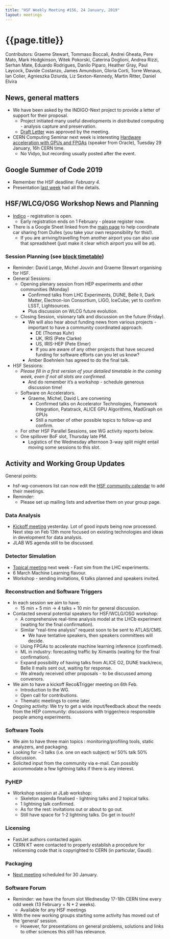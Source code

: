 ```yaml
---
title: "HSF Weekly Meeting #156, 24 January, 2019"
layout: meetings
---
```


# {{page.title}}

Contributors: Graeme Stewart, Tommaso Boccali, Andrei Gheata,
Pere Mato, Mark Hodgkinson, Witek Pokorski, Caterina Doglioni, Andrea
Rizzi, Serhan Mate, Eduardo Rodrigues, Danilo Piparo, Heather Gray, Paul
Laycock, Davide Costanzo, James Amundson, Gloria Corti, Torre Wenaus,
Ian Colier, Agnieszka Dziurda, Liz Sexton-Kennedy, Martin Ritter, Daniel
Elvira

## News, general matters
-   We have been asked by the INDIGO-Next project to provide a letter of
    support for their proposal.
    -   Project initiated many useful developments in distributed
        computing - analysis capture and preservation.
    -   [<span class="underline">Draft
        Letter</span>](https://docs.google.com/document/d/16aMNMQ4gEL8Nuk7-oK3TcnKt5TCATb_DYTTANEWJ_mI/edit?usp=sharing)
        was approved by the meeting.
-   CERN Computing Seminar next week is interesting [<span
    class="underline">Hardware acceleration with GPUs and
    FPGAs</span>](https://indico.cern.ch/event/790345/) (speaker from
    Oracle), Tuesday 29 January, 16h CERN time.
    - No Vidyo, but recording usually posted after the event.

## Google Summer of Code 2019
-   Remember the HSF deadline: *February 4.*
-   Presentation [<span class="underline">last
    week</span>](https://indico.cern.ch/event/785562/) had all the
    details.

## HSF/WLCG/OSG Workshop News and Planning
-   [<span
    class="underline">Indico</span>](https://indico.cern.ch/event/759388/) -
    registration is open.
    -   Early registration ends on 1 February - please register now.
-   There is a Google Sheet linked from the [<span
    class="underline">main
    page</span>](https://indico.cern.ch/event/759388/) to help
    coordinate car sharing from Dulles (you take your own
    responsibility for this!).
    -   If you are arriving/travelling from another airport you can also
        use that spreadsheet (just make it clear which airport you
        will be at).

### Session Planning (see [<span class="underline">block timetable</span>](https://indico.cern.ch/event/759388/timetable/#all))
-   Reminder: David Lange, Michel Jouvin and Graeme Stewart organising
    for HSF.
-   General Sessions:
    -   Opening plenary session from HEP experiments and other
        communities (Monday)
        -   Confirmed talks from LHC Experiments, DUNE, Belle II, Dark
            Matter, Electron-Ion Consortium, LIGO, IceCube; yet to
            confirm LSST, Lightsources.
        -   Plus discussion on WLCG future evolution.
    -   Closing Session, visionary talk and discussion on the future
        (Friday).
        -   We will also hear about funding news from various projects -
            important to have a community coordinated approach.
            -   DE (Thomas Kuhr)
            -   UK, IRIS (Pete Clarke)
            -   US, IRIS-HEP (Pete Elmer)
            -   If you are aware of any other projects that have secured
                funding for software efforts can you let us know?
        -   Amber Boehnlein has agreed to do the final talk.
-   HSF Sessions:
    -   *Please fill in a first version of your detailed timetable in
        the coming week, even if not all slots are confirmed.*
        -   And do remember it’s a workshop - schedule generous
            discussion time!
    -   Software on Accelerators.
        -   Graeme, Michel, David L are convening
            -   Confirmed talks on Accelerator Technologies, Framework
                Integration, Patatrack, ALICE GPU Algorithms, MadGraph
                on GPUs
            -   Still a number of other possible topics to follow-up and
                confirm.
    -   For other HSF Parallel Sessions, see WG activity reports below.
    -   One spillover BoF slot, Thursday late PM.
        -   Logistics of the Wednesday afternoon 3-way split might
            entail moving some sessions to this slot.

## Activity and Working Group Updates
General points:
-   hsf-wg-convenors list can now edit the [<span class="underline">HSF
    community
    calendar</span>](https://calendar.google.com/calendar/embed?src=e4v33e1a1drbncdle1n03ahpcs%40group.calendar.google.com&ctz=Europe/Amsterdam)
    to add their meetings.
-   Reminder:
    -   Please set up mailing lists and advertise them on your group
        page.

### Data Analysis
-   [<span class="underline">Kickoff
    meeting</span>](https://indico.cern.ch/event/782504/) yesterday.
    Lot of good inputs being now processed. Next step on Feb 13th more
    focused on existing technologies and ideas in development for data
    analysis.
-   JLAB WS agenda still to be discussed.

### Detector Simulation
-   [<span class="underline">Topical
    meeting</span>](https://indico.cern.ch/event/782507/) next week -
    Fast sim from the LHC experiments.
-   6 March Machine Learning flavour.
-   Workshop - sending invitations, 6 talks planned and speakers
    invited.

### Reconstruction and Software Triggers
-   In each session we aim to have:
    -   15 min + 5 min -&gt; 4 talks + 10 min for general discussion.
-   Contacted several potential speakers for HSF/WCLG/OSG workshop:
    -   A comprehensive real-time analysis model at the LHCb experiment
        (waiting for the final confirmation).
    -   Similar “real-time analysis” request soon to be sent to
        ATLAS/CMS.
        -   We have tentative speakers, then speakers committees will
            decide.
    -   Using FPGAs to accelerate machine learning inference
        (confirmed).
    -   ML in industry: forecasting traffic by Ximantis (waiting for the
        final confirmation).
    -   Expand possibility of having talks from ALICE O2, DUNE
        track/reco, Belle II mails sent out, waiting for response.
    -   We already received other proposals - to be discussed among
        convenors.
-   We aim to have a kickoff Reco&Trigger meeting on 6th Feb.
    -   Introduction to the WG.
    -   Open call for contributions.
    -   Thematic meetings to come later.
-   Ongoing activity: We try to get a wide input/feedback about the
    needs from the HEP community: discussions with trigger/reco
    responsible people among experiments.

### Software Tools
-   We aim to have three main topics : monitoring/profiling tools,
    static analyzers, and packaging.
-   Looking for \~3 talks (i.e. one on each subject) w/ 50% talk 50%
    discussion.
-   Solicited input from the community via e-mail. Can possibly
    accommodate a few lightning talks if there is any interest.

### PyHEP
-   Workshop session at JLab workshop:
    -   Skeleton agenda finalised - lightning talks and 2 topical talks.
    -   1 lightning talk confirmed.
    -   As for the rest: invitations out or about to go out.
    -   Still have space for 1-2 lightning talks. Do get in touch!

### Licensing
-   FastJet authors contacted again.
-   CERN KT were contacted to properly establish a procedure for
    relicensing code that is copyrighted to CERN (in particular,
    Gaudi).

### Packaging
-   [<span class="underline">Next
    meeting</span>](https://indico.cern.ch/event/790021/) scheduled
    for 30 January.

### Software Forum
-   Reminder: we have the forum slot Wednesday 17-18h CERN time every odd week (13
    February + N \* 2 weeks).
    -   Available for any HSF meetings
-   With the new working groups starting some activity has moved out of
    the ‘general’ session.
    -   However, for presentations on general problems, solutions and
        links to other sciences this still has relevance.
